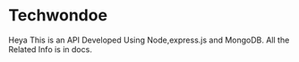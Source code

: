 # Techwondoe
Heya This is an API Developed Using Node,express.js and MongoDB.
All the Related Info is in docs.
